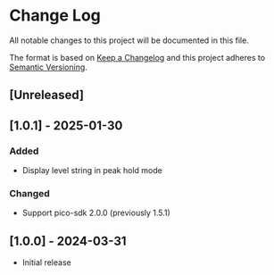 # Change Log
All notable changes to this project will be documented in this file.

The format is based on [Keep a Changelog](http://keepachangelog.com/)
and this project adheres to [Semantic Versioning](http://semver.org/).

## [Unreleased]

## [1.0.1] - 2025-01-30
### Added
* Display level string in peak hold mode
### Changed
* Support pico-sdk 2.0.0 (previously 1.5.1)

## [1.0.0] - 2024-03-31
* Initial release